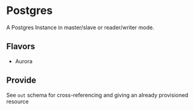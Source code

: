 # Postgres


A Postgres Instance in master/slave or reader/writer mode.

## Flavors

- Aurora

## Provide

See `out` schema for cross-referencing and giving an already provisioned resource
